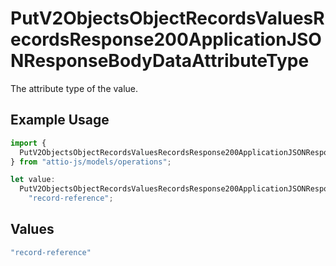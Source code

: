 # PutV2ObjectsObjectRecordsValuesRecordsResponse200ApplicationJSONResponseBodyDataAttributeType

The attribute type of the value.

## Example Usage

```typescript
import {
  PutV2ObjectsObjectRecordsValuesRecordsResponse200ApplicationJSONResponseBodyDataAttributeType,
} from "attio-js/models/operations";

let value:
  PutV2ObjectsObjectRecordsValuesRecordsResponse200ApplicationJSONResponseBodyDataAttributeType =
    "record-reference";
```

## Values

```typescript
"record-reference"
```